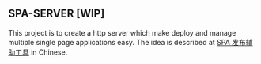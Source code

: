 ## SPA-SERVER [WIP]
This project is to create a http server which make deploy and manage multiple single page applications easy.
The idea is described at [SPA 发布辅助工具](https://github.com/timzaak/blog/issues/80) in Chinese.


